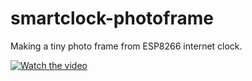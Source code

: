 # smartclock-photoframe
Making a tiny photo frame from ESP8266 internet clock.

[![Watch the video](https://i.vimeocdn.com/video/2012052802-2152987aed2f831aeb2198feb34289c7c00ff8bd851f0507172e1c8062ef4e90-d_2400)](https://vimeo.com/1081297136)
